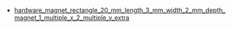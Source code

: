 * [hardware_magnet_rectangle_20_mm_length_3_mm_width_2_mm_depth_magnet_1_multiple_x_2_multiple_y_extra](hardware_magnet_rectangle_20_mm_length_3_mm_width_2_mm_depth_magnet_1_multiple_x_2_multiple_y_extra)
